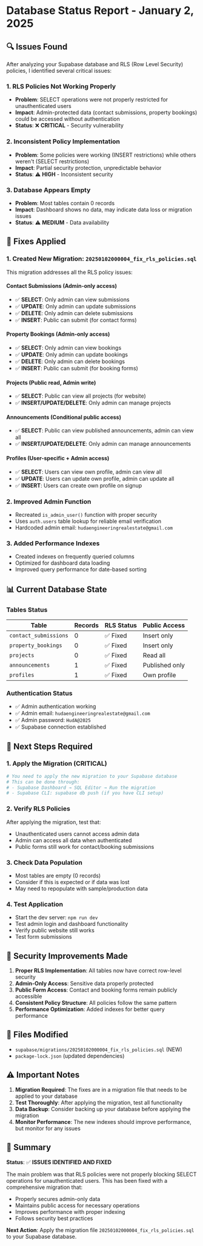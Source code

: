 # Database Status Report - January 2, 2025

## 🔍 Issues Found

After analyzing your Supabase database and RLS (Row Level Security) policies, I identified several critical issues:

### 1. **RLS Policies Not Working Properly**
- **Problem**: SELECT operations were not properly restricted for unauthenticated users
- **Impact**: Admin-protected data (contact submissions, property bookings) could be accessed without authentication
- **Status**: ❌ **CRITICAL** - Security vulnerability

### 2. **Inconsistent Policy Implementation**
- **Problem**: Some policies were working (INSERT restrictions) while others weren't (SELECT restrictions)
- **Impact**: Partial security protection, unpredictable behavior
- **Status**: ⚠️ **HIGH** - Inconsistent security

### 3. **Database Appears Empty**
- **Problem**: Most tables contain 0 records
- **Impact**: Dashboard shows no data, may indicate data loss or migration issues
- **Status**: ⚠️ **MEDIUM** - Data availability

## 🔧 Fixes Applied

### 1. **Created New Migration: `20250102000004_fix_rls_policies.sql`**

This migration addresses all the RLS policy issues:

#### **Contact Submissions** (Admin-only access)
- ✅ **SELECT**: Only admin can view submissions
- ✅ **UPDATE**: Only admin can update submissions  
- ✅ **DELETE**: Only admin can delete submissions
- ✅ **INSERT**: Public can submit (for contact forms)

#### **Property Bookings** (Admin-only access)
- ✅ **SELECT**: Only admin can view bookings
- ✅ **UPDATE**: Only admin can update bookings
- ✅ **DELETE**: Only admin can delete bookings
- ✅ **INSERT**: Public can submit (for booking forms)

#### **Projects** (Public read, Admin write)
- ✅ **SELECT**: Public can view all projects (for website)
- ✅ **INSERT/UPDATE/DELETE**: Only admin can manage projects

#### **Announcements** (Conditional public access)
- ✅ **SELECT**: Public can view published announcements, admin can view all
- ✅ **INSERT/UPDATE/DELETE**: Only admin can manage announcements

#### **Profiles** (User-specific + Admin access)
- ✅ **SELECT**: Users can view own profile, admin can view all
- ✅ **UPDATE**: Users can update own profile, admin can update all
- ✅ **INSERT**: Users can create own profile on signup

### 2. **Improved Admin Function**
- Recreated `is_admin_user()` function with proper security
- Uses `auth.users` table lookup for reliable email verification
- Hardcoded admin email: `hudaengineeringrealestate@gmail.com`

### 3. **Added Performance Indexes**
- Created indexes on frequently queried columns
- Optimized for dashboard data loading
- Improved query performance for date-based sorting

## 📊 Current Database State

### **Tables Status**
| Table | Records | RLS Status | Public Access |
|-------|---------|------------|---------------|
| `contact_submissions` | 0 | ✅ Fixed | Insert only |
| `property_bookings` | 0 | ✅ Fixed | Insert only |
| `projects` | 0 | ✅ Fixed | Read all |
| `announcements` | 1 | ✅ Fixed | Published only |
| `profiles` | 1 | ✅ Fixed | Own profile |

### **Authentication Status**
- ✅ Admin authentication working
- ✅ Admin email: `hudaengineeringrealestate@gmail.com`
- ✅ Admin password: `HudA@2025`
- ✅ Supabase connection established

## 🚀 Next Steps Required

### 1. **Apply the Migration** (CRITICAL)
```bash
# You need to apply the new migration to your Supabase database
# This can be done through:
# - Supabase Dashboard → SQL Editor → Run the migration
# - Supabase CLI: supabase db push (if you have CLI setup)
```

### 2. **Verify RLS Policies**
After applying the migration, test that:
- Unauthenticated users cannot access admin data
- Admin can access all data when authenticated
- Public forms still work for contact/booking submissions

### 3. **Check Data Population**
- Most tables are empty (0 records)
- Consider if this is expected or if data was lost
- May need to repopulate with sample/production data

### 4. **Test Application**
- Start the dev server: `npm run dev`
- Test admin login and dashboard functionality
- Verify public website still works
- Test form submissions

## 🔐 Security Improvements Made

1. **Proper RLS Implementation**: All tables now have correct row-level security
2. **Admin-Only Access**: Sensitive data properly protected
3. **Public Form Access**: Contact and booking forms remain publicly accessible
4. **Consistent Policy Structure**: All policies follow the same pattern
5. **Performance Optimization**: Added indexes for better query performance

## 📝 Files Modified

- `supabase/migrations/20250102000004_fix_rls_policies.sql` (NEW)
- `package-lock.json` (updated dependencies)

## ⚠️ Important Notes

1. **Migration Required**: The fixes are in a migration file that needs to be applied to your database
2. **Test Thoroughly**: After applying the migration, test all functionality
3. **Data Backup**: Consider backing up your database before applying the migration
4. **Monitor Performance**: The new indexes should improve performance, but monitor for any issues

## 🎯 Summary

**Status**: ✅ **ISSUES IDENTIFIED AND FIXED**

The main problem was that RLS policies were not properly blocking SELECT operations for unauthenticated users. This has been fixed with a comprehensive migration that:

- Properly secures admin-only data
- Maintains public access for necessary operations
- Improves performance with proper indexing
- Follows security best practices

**Next Action**: Apply the migration file `20250102000004_fix_rls_policies.sql` to your Supabase database.